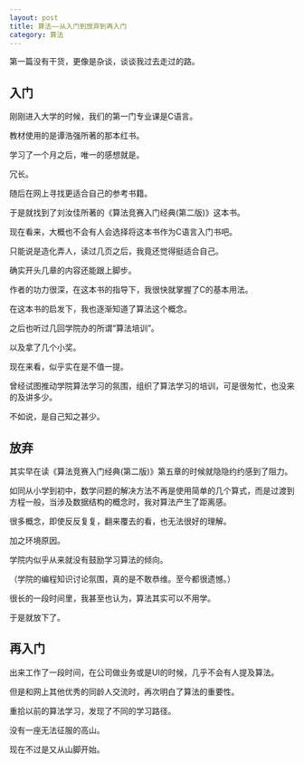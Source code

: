 ```yaml
---
layout: post
title: 算法——从入门到放弃到再入门
category: 算法
---
```


第一篇没有干货，更像是杂谈，谈谈我过去走过的路。

## 入门

刚刚进入大学的时候，我们的第一门专业课是C语言。

教材使用的是谭浩强所著的那本红书。

学习了一个月之后，唯一的感想就是。

冗长。

随后在网上寻找更适合自己的参考书籍。

于是就找到了刘汝佳所著的《算法竞赛入门经典(第二版)》这本书。

现在看来，大概也不会有人会选择将这本书作为C语言入门书吧。

只能说是造化弄人，读过几页之后，我竟还觉得挺适合自己。

确实开头几章的内容还能跟上脚步。

作者的功力很深，在这本书的指导下，我很快就掌握了C的基本用法。

在这本书的启发下，我也逐渐知道了算法这个概念。

之后也听过几回学院办的所谓“算法培训”。

以及拿了几个小奖。

现在来看，似乎实在是不值一提。

曾经试图推动学院算法学习的氛围，组织了算法学习的培训，可是很匆忙，也没来的及讲多少。

不如说，是自己知之甚少。

## 放弃

其实早在读《算法竞赛入门经典(第二版)》第五章的时候就隐隐约约感到了阻力。

如同从小学到初中，数学问题的解决方法不再是使用简单的几个算式，而是过渡到方程一般，当涉及数据结构的概念时，我对算法产生了距离感。

很多概念，即使反反复复，翻来覆去的看，也无法很好的理解。

加之环境原因。

学院内似乎从来就没有鼓励学习算法的倾向。

（学院的编程知识讨论氛围，真的是不敢恭维。至今都很遗憾。）

很长的一段时间里，我甚至也认为，算法其实可以不用学。

于是就放下了。

## 再入门

出来工作了一段时间，在公司做业务或是UI的时候，几乎不会有人提及算法。

但是和网上其他优秀的同龄人交流时，再次明白了算法的重要性。

重拾以前的算法学习，发现了不同的学习路径。

没有一座无法征服的高山。

现在不过是又从山脚开始。




